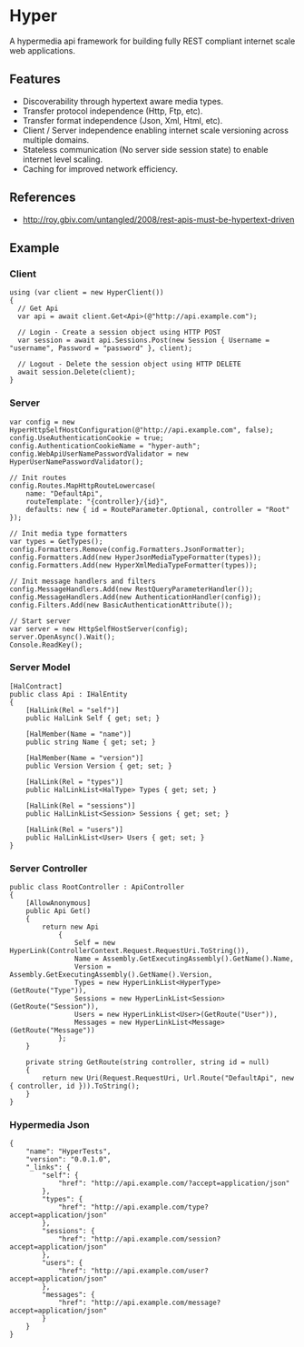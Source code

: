 Hyper
=====

A hypermedia api framework for building fully REST compliant internet scale web applications.

## Features

- Discoverability through hypertext aware media types.
- Transfer protocol independence (Http, Ftp, etc).
- Transfer format independence (Json, Xml, Html, etc).
- Client / Server independence enabling internet scale versioning across multiple domains.
- Stateless communication (No server side session state) to enable internet level scaling.
- Caching for improved network efficiency.

## References

- http://roy.gbiv.com/untangled/2008/rest-apis-must-be-hypertext-driven

## Example
### Client
    using (var client = new HyperClient())
    {
      // Get Api
      var api = await client.Get<Api>(@"http://api.example.com");
      
      // Login - Create a session object using HTTP POST
      var session = await api.Sessions.Post(new Session { Username = "username", Password = "password" }, client);
      
      // Logout - Delete the session object using HTTP DELETE
      await session.Delete(client);
    }

### Server
    var config = new HyperHttpSelfHostConfiguration(@"http://api.example.com", false);
    config.UseAuthenticationCookie = true;
    config.AuthenticationCookieName = "hyper-auth";
    config.WebApiUserNamePasswordValidator = new HyperUserNamePasswordValidator();

    // Init routes
    config.Routes.MapHttpRouteLowercase(
        name: "DefaultApi",
        routeTemplate: "{controller}/{id}",
        defaults: new { id = RouteParameter.Optional, controller = "Root" });

    // Init media type formatters
    var types = GetTypes();
    config.Formatters.Remove(config.Formatters.JsonFormatter);
    config.Formatters.Add(new HyperJsonMediaTypeFormatter(types));
    config.Formatters.Add(new HyperXmlMediaTypeFormatter(types));
    
    // Init message handlers and filters
    config.MessageHandlers.Add(new RestQueryParameterHandler());    
    config.MessageHandlers.Add(new AuthenticationHandler(config));
    config.Filters.Add(new BasicAuthenticationAttribute());
    
    // Start server
    var server = new HttpSelfHostServer(config);
    server.OpenAsync().Wait();
    Console.ReadKey();

### Server Model
    [HalContract]
    public class Api : IHalEntity
    {
        [HalLink(Rel = "self")]
        public HalLink Self { get; set; }

        [HalMember(Name = "name")]
        public string Name { get; set; }

        [HalMember(Name = "version")]
        public Version Version { get; set; }

        [HalLink(Rel = "types")]
        public HalLinkList<HalType> Types { get; set; }
        
        [HalLink(Rel = "sessions")]
        public HalLinkList<Session> Sessions { get; set; }

        [HalLink(Rel = "users")]
        public HalLinkList<User> Users { get; set; }
    }
    
### Server Controller
    public class RootController : ApiController
    {
        [AllowAnonymous]
        public Api Get()
        {
            return new Api
                {
                    Self = new HyperLink(ControllerContext.Request.RequestUri.ToString()),
                    Name = Assembly.GetExecutingAssembly().GetName().Name,
                    Version = Assembly.GetExecutingAssembly().GetName().Version,
                    Types = new HyperLinkList<HyperType>(GetRoute("Type")),
                    Sessions = new HyperLinkList<Session>(GetRoute("Session")),
                    Users = new HyperLinkList<User>(GetRoute("User")),
                    Messages = new HyperLinkList<Message>(GetRoute("Message"))
                };
        }

        private string GetRoute(string controller, string id = null)
        {
            return new Uri(Request.RequestUri, Url.Route("DefaultApi", new { controller, id })).ToString();
        }
    }
    
### Hypermedia Json
    {
        "name": "HyperTests",
        "version": "0.0.1.0",
        "_links": {
            "self": {
                "href": "http://api.example.com/?accept=application/json"
            },
            "types": {
                "href": "http://api.example.com/type?accept=application/json"
            },
            "sessions": {
                "href": "http://api.example.com/session?accept=application/json"
            },
            "users": {
                "href": "http://api.example.com/user?accept=application/json"
            },
            "messages": {
                "href": "http://api.example.com/message?accept=application/json"
            }
        }
    }

